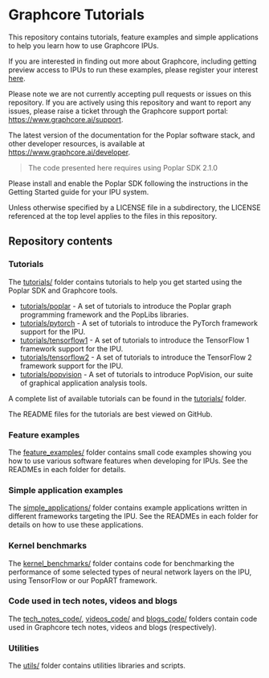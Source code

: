 # Graphcore Tutorials

This repository contains tutorials, feature examples and simple applications to help you learn how to use
Graphcore IPUs.

If you are interested in finding out more about Graphcore, including
getting preview access to IPUs to run these examples, please register
your interest [here](https://www.graphcore.ai/product_info).

Please note we are not currently accepting pull requests or issues on this
repository. If you are actively using this repository and want to report any issues, please raise a ticket through the Graphcore support portal: https://www.graphcore.ai/support.

The latest version of the documentation for the Poplar software stack, and other developer resources, is available at https://www.graphcore.ai/developer.

>  The code presented here requires using Poplar SDK 2.1.0

Please install and enable the Poplar SDK following the instructions in the Getting Started guide for your IPU system.

Unless otherwise specified by a LICENSE file in a subdirectory, the LICENSE referenced at the top level applies to the files in this repository.

## Repository contents

### Tutorials

The [tutorials/](tutorials) folder contains tutorials to help you get started using the Poplar SDK and Graphcore tools.

* [tutorials/poplar](tutorials/poplar) - A set of tutorials to introduce the Poplar graph programming framework and the PopLibs libraries.
* [tutorials/pytorch](tutorials/pytorch) - A set of tutorials to introduce the PyTorch framework support for the IPU.
* [tutorials/tensorflow1](tutorials/tensorflow1) - A set of tutorials to introduce the TensorFlow 1 framework support for the IPU.
* [tutorials/tensorflow2](tutorials/tensorflow2) - A set of tutorials to introduce the TensorFlow 2 framework support for the IPU.
* [tutorials/popvision](tutorials/popvision) - A set of tutorials to introduce PopVision, our suite of graphical application analysis tools.

A complete list of available tutorials can be found in the [tutorials/](tutorials) folder.

The README files for the tutorials are best viewed on GitHub.

### Feature examples

The [feature_examples/](feature_examples) folder contains small code examples showing you how to use various software features when developing for IPUs. See the READMEs in each folder for details.

### Simple application examples

The [simple_applications/](simple_applications) folder contains example applications written in different frameworks targeting the IPU. See the READMEs in each folder for details on how to use these applications.

### Kernel benchmarks

The [kernel_benchmarks/](kernel_benchmarks) folder contains code for benchmarking the performance of some selected types of neural network layers on the IPU, using TensorFlow or our PopART framework.

### Code used in tech notes, videos and blogs

The [tech_notes_code/](tech_notes_code), [videos_code/](videos_code) and [blogs_code/](blogs_code) folders contain code used in Graphcore tech notes, videos and blogs (respectively).

### Utilities

The [utils/](utils) folder contains utilities libraries and scripts.